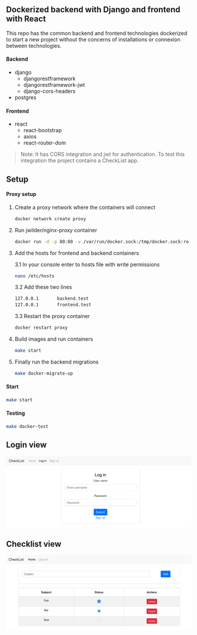 ## Dockerized backend with Django and frontend with React

This repo has the common backend and frontend technologies dockerized 
to start a new project without the concerns of installations or
connexion between technologies.

#### Backend
- django
    - djangorestframework
    - djangorestframework-jwt
    - django-cors-headers
- postgres

#### Frontend
- react
    - react-bootstrap
    - axios
    - react-router-dom

> Note: It has CORS integration and jwt for authentication. To test this integration
> the project contains a CheckList app.

## Setup

#### Proxy setup
1. Create a proxy network where the containers will connect
    ```sh
    docker network create proxy
    ```

2. Run jwilder/nginx-proxy container
    ```sh
    docker run -d -p 80:80 -v /var/run/docker.sock:/tmp/docker.sock:ro --restart=always --name proxy --network proxy jwilder/nginx-proxy
    ```

3. Add the hosts for frontend and backend containers

    3.1 In your console enter to hosts file with write permissions
    ```sh
    nano /etc/hosts
    ```
   
    3.2 Add these two lines

    ```sh
    127.0.0.1       backend.test
    127.0.0.1       frontend.test
    ```

    3.3 Restart the proxy container

    ```sh
    docker restart proxy
    ```
   
4. Build images and run containers
    ```sh
    make start
    ```

5. Finally run the backend migrations
    ```sh
    make docker-migrate-up
    ```

#### Start

```sh
make start
```

#### Testing

```sh
make docker-test
```

## Login view
![Alt text](./log_in.png?raw=true "Log in")

## Checklist view
![Alt text](./check_list.png?raw=true "Check List")

